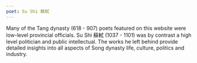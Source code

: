 ```yaml
---
poet: Su Shi 蘇軾
---
```


Many of the Tang dynasty (618 - 907) poets featured on this website were low-level provincial officials. Su Shi 蘇軾 (1037 - 1101) was by contrast a high level politician and public intellectual. The works he left behind provide detailed insights into all aspects of Song dynasty life, culture, politics and industry.